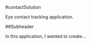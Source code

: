 #contactSolution

Eye contact tracking application.

##Subheader

In this application, I wanted to create...